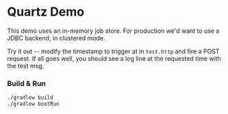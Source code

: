 # Quartz Demo 

This demo uses an in-memory job store. For production we'd want to use a JDBC backend, in clustered mode. 

Try it out -- modify the timestamp to trigger at in `test.http` and fire a POST request. If all goes well, you should see a log line at the requested time with the test msg. 


### Build & Run
```sh
./gradlew build
./gradlew bootRun
```